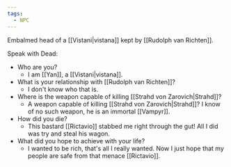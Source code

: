 ```yaml
---
tags:
  - NPC
---
```

Embalmed head of a [[Vistani|vistana]] kept by [[Rudolph van Richten]].

Speak with Dead:
- Who are you?
	- I am [[Yan]], a [[Vistani|vistana]].
- What is your relationship with [[Rudolph van Richten]]?
	- I don't know who that is.
- Where is the weapon capable of killing [[Strahd von Zarovich|Strahd]]?
	- A weapon capable of killing [[Strahd von Zarovich|Strahd]]? I know of no such weapon, he is an immortal [[Vampyr]].
- How did you die?
	- This bastard [[Rictavio]] stabbed me right through the gut! All I did was try and steal his wagon.
- What did you hope to achieve with your life?
	- I wanted to be rich, that's all I really wanted. Now I just hope that my people are safe from that menace [[Rictavio]].